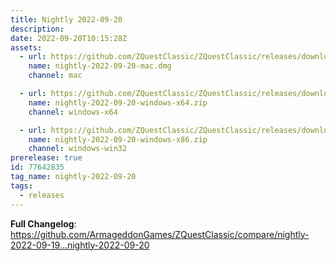 ```yaml
---
title: Nightly 2022-09-20
description: 
date: 2022-09-20T10:15:28Z
assets: 
  - url: https://github.com/ZQuestClassic/ZQuestClassic/releases/download/nightly-2022-09-20/nightly-2022-09-20-mac.dmg
    name: nightly-2022-09-20-mac.dmg
    channel: mac

  - url: https://github.com/ZQuestClassic/ZQuestClassic/releases/download/nightly-2022-09-20/nightly-2022-09-20-windows-x64.zip
    name: nightly-2022-09-20-windows-x64.zip
    channel: windows-x64

  - url: https://github.com/ZQuestClassic/ZQuestClassic/releases/download/nightly-2022-09-20/nightly-2022-09-20-windows-x86.zip
    name: nightly-2022-09-20-windows-x86.zip
    channel: windows-win32
prerelease: true
id: 77642835
tag_name: nightly-2022-09-20
tags:
  - releases
---
```


**Full Changelog**: https://github.com/ArmageddonGames/ZQuestClassic/compare/nightly-2022-09-19...nightly-2022-09-20
